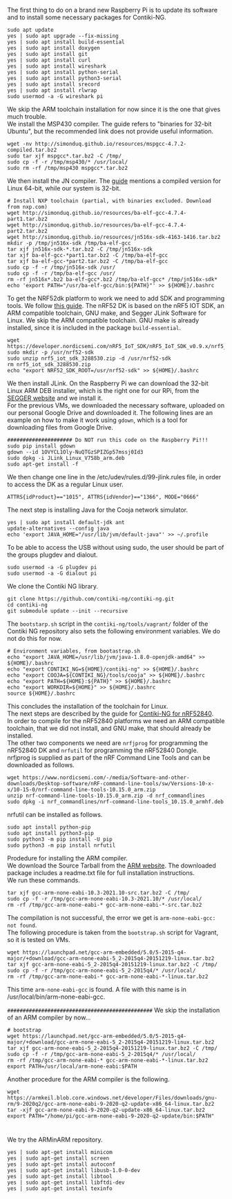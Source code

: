The first thing to do on a brand new Raspberry Pi is to update its software and to install some necessary packages for Contiki-NG.
```
sudo apt update
yes | sudo apt upgrade --fix-missing
yes | sudo apt install build-essential 
yes | sudo apt install doxygen 
yes | sudo apt install git 
yes | sudo apt install curl 
yes | sudo apt install wireshark 
yes | sudo apt install python-serial 
yes | sudo apt install python3-serial 
yes | sudo apt install srecord 
yes | sudo apt install rlwrap
sudo usermod -a -G wireshark pi
```
We skip the ARM toolchain installation for now since it is the one that gives much trouble.\
We install the MSP430 compiler. The guide refers to "binaries for 32-bit Ubuntu", but the recommended link does not provide useful information. 
```
wget -nv http://simonduq.github.io/resources/mspgcc-4.7.2-compiled.tar.bz2 
sudo tar xjf mspgcc*.tar.bz2 -C /tmp/ 
sudo cp -f -r /tmp/msp430/* /usr/local/ 
sudo rm -rf /tmp/msp430 mspgcc*.tar.bz2
```
We then install the JN compiler. The [guide](https://github.com/contiki-ng/contiki-ng/wiki/Platform-jn516x) mentions a compiled version for Linux 64-bit, while our system is 32-bit.
```
# Install NXP toolchain (partial, with binaries excluded. Download from nxp.com)
wget http://simonduq.github.io/resources/ba-elf-gcc-4.7.4-part1.tar.bz2
wget http://simonduq.github.io/resources/ba-elf-gcc-4.7.4-part2.tar.bz2
wget http://simonduq.github.io/resources/jn516x-sdk-4163-1416.tar.bz2
mkdir -p /tmp/jn516x-sdk /tmp/ba-elf-gcc
tar xjf jn516x-sdk-*.tar.bz2 -C /tmp/jn516x-sdk
tar xjf ba-elf-gcc-*part1.tar.bz2 -C /tmp/ba-elf-gcc
tar xjf ba-elf-gcc-*part2.tar.bz2 -C /tmp/ba-elf-gcc
sudo cp -f -r /tmp/jn516x-sdk /usr/
sudo cp -f -r /tmp/ba-elf-gcc /usr/
rm -rf jn516x*.bz2 ba-elf-gcc*.bz2 /tmp/ba-elf-gcc* /tmp/jn516x-sdk*
echo 'export PATH="/usr/ba-elf-gcc/bin:${PATH}"' >> ${HOME}/.bashrc
```
To get the NRF52dk platform to work we need to add SDK and programming tools. We follow [this guide](https://github.com/contiki-ng/contiki-ng/wiki/Platform-nrf52dk). The nRF52 DK is based on the nRF5 IOT SDK, an ARM compatible toolchain, GNU make, and Segger JLink Software for Linux. We skip the ARM compatible toolchain. GNU make is already installed, since it is included in the package `build-essential`. 
```
wget https://developer.nordicsemi.com/nRF5_IoT_SDK/nRF5_IoT_SDK_v0.9.x/nrf5_iot_sdk_3288530.zip
sudo mkdir -p /usr/nrf52-sdk
sudo unzip nrf5_iot_sdk_3288530.zip -d /usr/nrf52-sdk
rm nrf5_iot_sdk_3288530.zip
echo "export NRF52_SDK_ROOT=/usr/nrf52-sdk" >> ${HOME}/.bashrc
```
We then install JLink. On the Raspberry Pi we can download the 32-bit Linux ARM DEB installer, which is the right one for our RPi, from the[ SEGGER website](https://www.segger.com/jlink-software.html) and we install it.\
For the previous VMs, we downloaded the necessary software, uploaded on our personal Google Drive and downloaded it. The following lines are an example on how to make it work using `gdown`, which is a tool for downloading files from Google Drive. 
```
##################### Do NOT run this code on the Raspberry Pi!!!
sudo pip install gdown
gdown --id 1OVYCL1Oly-NuQTGzSPIZGp57mssj0Id3
sudo dpkg -i JLink_Linux_V758b_arm.deb
sudo apt-get install -f
```
We then change one line in the /etc/udev/rules.d/99-jlink.rules file, in order to access the DK as a regular Linux user.
```
ATTRS{idProduct}=="1015", ATTRS{idVendor}=="1366", MODE="0666"
```
The next step is installing Java for the Cooja network simulator.
```
yes | sudo apt install default-jdk ant
update-alternatives --config java
echo 'export JAVA_HOME="/usr/lib/jvm/default-java"' >> ~/.profile
```
To be able to access the USB without using sudo, the user should be part of the groups plugdev and dialout.
```
sudo usermod -a -G plugdev pi
sudo usermod -a -G dialout pi
```
We clone the Contiki NG library.
```
git clone https://github.com/contiki-ng/contiki-ng.git
cd contiki-ng
git submodule update --init --recursive
```
The `bootstarp.sh` script in the `contiki-ng/tools/vagrant/` folder of the Contiki NG repository also sets the following environment variables. We do not do this for now. 
```
# Environment variables, from bootastrap.sh
echo "export JAVA_HOME=/usr/lib/jvm/java-1.8.0-openjdk-amd64" >> ${HOME}/.bashrc
echo "export CONTIKI_NG=${HOME}/contiki-ng" >> ${HOME}/.bashrc
echo "export COOJA=${CONTIKI_NG}/tools/cooja" >> ${HOME}/.bashrc
echo "export PATH=${HOME}:${PATH}" >> ${HOME}/.bashrc
echo "export WORKDIR=${HOME}" >> ${HOME}/.bashrc
source ${HOME}/.bashrc
```
This concludes the installation of the toolchain for Linux.\
The next steps are described by the guide for [Contiki-NG for nRF52840](https://github.com/contiki-ng/contiki-ng/wiki/Platform-nrf52840).\
In order to compile for the nRF52840 platforms we need an ARM compatible toolchain, that we did not install, and GNU make, that should already be installed.\
The other two components we need are `nrfjprog` for programming the nRF52840 DK and `nrfutil` for programming the nRF52840 Dongle.\
nrfjprog is supplied as part of the nRF Command Line Tools and can be downloaded as follows.
```
wget https://www.nordicsemi.com/-/media/Software-and-other-downloads/Desktop-software/nRF-command-line-tools/sw/Versions-10-x-x/10-15-0/nrf-command-line-tools-10.15.0_arm.zip
unzip nrf-command-line-tools-10.15.0_arm.zip -d nrf_commandlines
sudo dpkg -i nrf_commandlines/nrf-command-line-tools_10.15.0_armhf.deb
```
nrfutil can be installed as follows.
```
sudo apt install python-pip	
sudo apt install python3-pip	
sudo python3 -m pip install -U pip
sudo python3 -m pip install nrfutil
```
Prodedure for installing the ARM compiler.\
We download the Source Tarball from the [ARM website](https://developer.arm.com/tools-and-software/open-source-software/developer-tools/gnu-toolchain/gnu-rm/downloads). The downloaded package includes a readme.txt file for full installation instructions.\
We run these commands.
```
tar xjf gcc-arm-none-eabi-10.3-2021.10-src.tar.bz2 -C /tmp/
sudo cp -f -r /tmp/gcc-arm-none-eabi-10.3-2021.10/* /usr/local/
rm -rf /tmp/gcc-arm-none-eabi-* gcc-arm-none-eabi-*-src.tar.bz2
```
The compilation is not successful, the error we get is `arm-none-eabi-gcc: not found`.\
The following procedure is taken from the `bootstrap.sh` script for Vagrant, so it is tested on VMs.
```
wget https://launchpad.net/gcc-arm-embedded/5.0/5-2015-q4-major/+download/gcc-arm-none-eabi-5_2-2015q4-20151219-linux.tar.bz2
tar xjf gcc-arm-none-eabi-5_2-2015q4-20151219-linux.tar.bz2 -C /tmp/
sudo cp -f -r /tmp/gcc-arm-none-eabi-5_2-2015q4/* /usr/local/
rm -rf /tmp/gcc-arm-none-eabi-* gcc-arm-none-eabi-*-linux.tar.bz2
```
This time `arm-none-eabi-gcc` is found. A file with this name is in /usr/local/bin/arm-none-eabi-gcc.










`###############################################`
We skip the installation of an ARM compiler by now...
```
# bootstrap
wget https://launchpad.net/gcc-arm-embedded/5.0/5-2015-q4-major/+download/gcc-arm-none-eabi-5_2-2015q4-20151219-linux.tar.bz2
tar xjf gcc-arm-none-eabi-5_2-2015q4-20151219-linux.tar.bz2 -C /tmp/
sudo cp -f -r /tmp/gcc-arm-none-eabi-5_2-2015q4/* /usr/local/
rm -rf /tmp/gcc-arm-none-eabi-* gcc-arm-none-eabi-*-linux.tar.bz2
export PATH=/usr/local/arm-none-eabi:$PATH
```
Another procedure for the ARM compiler is the following.
```
wget https://armkeil.blob.core.windows.net/developer/Files/downloads/gnu-rm/9-2020q2/gcc-arm-none-eabi-9-2020-q2-update-x86_64-linux.tar.bz2
tar -xjf gcc-arm-none-eabi-9-2020-q2-update-x86_64-linux.tar.bz2
export PATH="/home/pi/gcc-arm-none-eabi-9-2020-q2-update/bin:$PATH"
```
#
#


We try the ARMinARM repository.
```
yes | sudo apt-get install minicom 
yes | sudo apt-get install screen 
yes | sudo apt-get install autoconf 
yes | sudo apt-get install libusb-1.0-0-dev 
yes | sudo apt-get install libtool 
yes | sudo apt-get install libftdi-dev 
yes | sudo apt-get install texinfo

```
